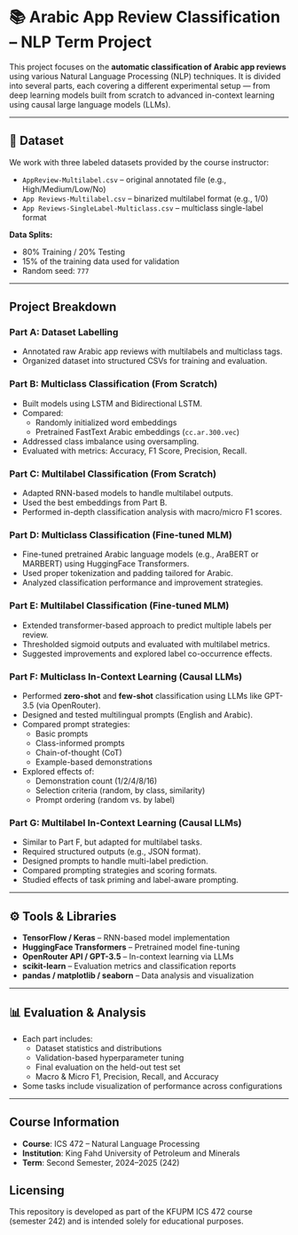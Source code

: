 # 📚 Arabic App Review Classification – NLP Term Project

This project focuses on the **automatic classification of Arabic app reviews** using various Natural Language Processing (NLP) techniques. It is divided into several parts, each covering a different experimental setup — from deep learning models built from scratch to advanced in-context learning using causal large language models (LLMs).

---

## 🔗 Dataset

We work with three labeled datasets provided by the course instructor:

- `AppReview-Multilabel.csv` – original annotated file (e.g., High/Medium/Low/No)
- `App Reviews-Multilabel.csv` – binarized multilabel format (e.g., 1/0)
- `App Reviews-SingleLabel-Multiclass.csv` – multiclass single-label format

**Data Splits:**
- 80% Training / 20% Testing
- 15% of the training data used for validation
- Random seed: `777`

---

## Project Breakdown

### Part A: Dataset Labelling
- Annotated raw Arabic app reviews with multilabels and multiclass tags.
- Organized dataset into structured CSVs for training and evaluation.

### Part B: Multiclass Classification (From Scratch)
- Built models using LSTM and Bidirectional LSTM.
- Compared:
  - Randomly initialized word embeddings
  - Pretrained FastText Arabic embeddings (`cc.ar.300.vec`)
- Addressed class imbalance using oversampling.
- Evaluated with metrics: Accuracy, F1 Score, Precision, Recall.

### Part C: Multilabel Classification (From Scratch)
- Adapted RNN-based models to handle multilabel outputs.
- Used the best embeddings from Part B.
- Performed in-depth classification analysis with macro/micro F1 scores.

### Part D: Multiclass Classification (Fine-tuned MLM)
- Fine-tuned pretrained Arabic language models (e.g., AraBERT or MARBERT) using HuggingFace Transformers.
- Used proper tokenization and padding tailored for Arabic.
- Analyzed classification performance and improvement strategies.

### Part E: Multilabel Classification (Fine-tuned MLM)
- Extended transformer-based approach to predict multiple labels per review.
- Thresholded sigmoid outputs and evaluated with multilabel metrics.
- Suggested improvements and explored label co-occurrence effects.

### Part F: Multiclass In-Context Learning (Causal LLMs)
- Performed **zero-shot** and **few-shot** classification using LLMs like GPT-3.5 (via OpenRouter).
- Designed and tested multilingual prompts (English and Arabic).
- Compared prompt strategies:
  - Basic prompts
  - Class-informed prompts
  - Chain-of-thought (CoT)
  - Example-based demonstrations
- Explored effects of:
  - Demonstration count (1/2/4/8/16)
  - Selection criteria (random, by class, similarity)
  - Prompt ordering (random vs. by label)

### Part G: Multilabel In-Context Learning (Causal LLMs)
- Similar to Part F, but adapted for multilabel tasks.
- Required structured outputs (e.g., JSON format).
- Designed prompts to handle multi-label prediction.
- Compared prompting strategies and scoring formats.
- Studied effects of task priming and label-aware prompting.

---

## ⚙️ Tools & Libraries

- **TensorFlow / Keras** – RNN-based model implementation
- **HuggingFace Transformers** – Pretrained model fine-tuning
- **OpenRouter API / GPT-3.5** – In-context learning via LLMs
- **scikit-learn** – Evaluation metrics and classification reports
- **pandas / matplotlib / seaborn** – Data analysis and visualization

---

## 📊 Evaluation & Analysis

- Each part includes:
  - Dataset statistics and distributions
  - Validation-based hyperparameter tuning
  - Final evaluation on the held-out test set
  - Macro & Micro F1, Precision, Recall, and Accuracy
- Some tasks include visualization of performance across configurations

---
## Course Information

- **Course**: ICS 472 – Natural Language Processing  
- **Institution**: King Fahd University of Petroleum and Minerals  
- **Term**: Second Semester, 2024–2025 (242)

## Licensing
This repository is developed as part of the KFUPM ICS 472 course (semester 242) and is intended solely for educational purposes.
